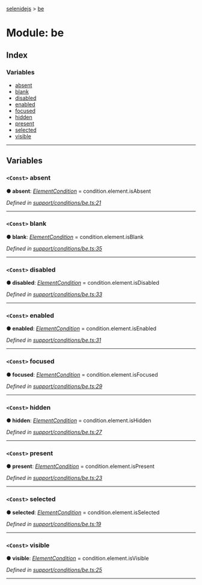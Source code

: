 [selenidejs](../README.md) > [be](../modules/be.md)

# Module: be

## Index

### Variables

* [absent](be.md#absent)
* [blank](be.md#blank)
* [disabled](be.md#disabled)
* [enabled](be.md#enabled)
* [focused](be.md#focused)
* [hidden](be.md#hidden)
* [present](be.md#present)
* [selected](be.md#selected)
* [visible](be.md#visible)

---

## Variables

<a id="absent"></a>

### `<Const>` absent

**● absent**: *[ElementCondition](../#elementcondition)* =  condition.element.isAbsent

*Defined in [support/conditions/be.ts:21](https://github.com/KnowledgeExpert/selenidejs/blob/master/lib/support/conditions/be.ts#L21)*

___
<a id="blank"></a>

### `<Const>` blank

**● blank**: *[ElementCondition](../#elementcondition)* =  condition.element.isBlank

*Defined in [support/conditions/be.ts:35](https://github.com/KnowledgeExpert/selenidejs/blob/master/lib/support/conditions/be.ts#L35)*

___
<a id="disabled"></a>

### `<Const>` disabled

**● disabled**: *[ElementCondition](../#elementcondition)* =  condition.element.isDisabled

*Defined in [support/conditions/be.ts:33](https://github.com/KnowledgeExpert/selenidejs/blob/master/lib/support/conditions/be.ts#L33)*

___
<a id="enabled"></a>

### `<Const>` enabled

**● enabled**: *[ElementCondition](../#elementcondition)* =  condition.element.isEnabled

*Defined in [support/conditions/be.ts:31](https://github.com/KnowledgeExpert/selenidejs/blob/master/lib/support/conditions/be.ts#L31)*

___
<a id="focused"></a>

### `<Const>` focused

**● focused**: *[ElementCondition](../#elementcondition)* =  condition.element.isFocused

*Defined in [support/conditions/be.ts:29](https://github.com/KnowledgeExpert/selenidejs/blob/master/lib/support/conditions/be.ts#L29)*

___
<a id="hidden"></a>

### `<Const>` hidden

**● hidden**: *[ElementCondition](../#elementcondition)* =  condition.element.isHidden

*Defined in [support/conditions/be.ts:27](https://github.com/KnowledgeExpert/selenidejs/blob/master/lib/support/conditions/be.ts#L27)*

___
<a id="present"></a>

### `<Const>` present

**● present**: *[ElementCondition](../#elementcondition)* =  condition.element.isPresent

*Defined in [support/conditions/be.ts:23](https://github.com/KnowledgeExpert/selenidejs/blob/master/lib/support/conditions/be.ts#L23)*

___
<a id="selected"></a>

### `<Const>` selected

**● selected**: *[ElementCondition](../#elementcondition)* =  condition.element.isSelected

*Defined in [support/conditions/be.ts:19](https://github.com/KnowledgeExpert/selenidejs/blob/master/lib/support/conditions/be.ts#L19)*

___
<a id="visible"></a>

### `<Const>` visible

**● visible**: *[ElementCondition](../#elementcondition)* =  condition.element.isVisible

*Defined in [support/conditions/be.ts:25](https://github.com/KnowledgeExpert/selenidejs/blob/master/lib/support/conditions/be.ts#L25)*

___

